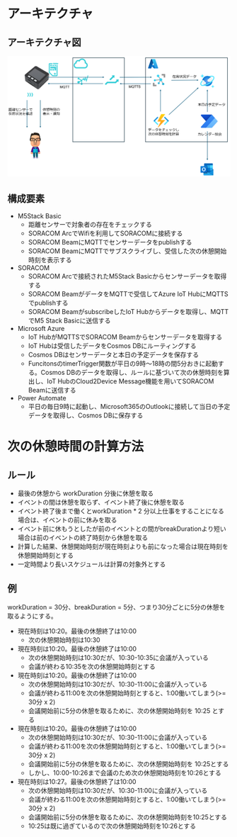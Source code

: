 # アーキテクチャ

## アーキテクチャ図
![アーキテクチャ図](./img/architecture.png)

## 構成要素

- M5Stack Basic
  - 距離センサーで対象者の存在をチェックする
  - SORACOM ArcでWifiを利用してSORACOMに接続する
  - SORACOM BeamにMQTTでセンサーデータをpublishする
  - SORACOM BeamにMQTTでサブスクライブし、受信した次の休憩開始時刻を表示する
- SORACOM
  - SORACOM Arcで接続されたM5Stack Basicからセンサーデータを取得する
  - SORACOM BeamがデータをMQTTで受信してAzure IoT HubにMQTTSでpublishする
  - SORACOM BeamがsubscribeしたIoT Hubからデータを取得し、MQTTでM5 Stack Basicに送信する
- Microsoft Azure
  - IoT HubがMQTTSでSORACOM Beamからセンサーデータを取得する
  - IoT Hubは受信したデータをCosmos DBにルーティングする
  - Cosmos DBはセンサーデータと本日の予定データを保存する
  - FuncitonsのtimerTrigger関数が平日の9時～18時の間5分おきに起動する。Cosmos DBのデータを取得し、ルールに基づいて次の休憩時刻を算出し、IoT HubのCloud2Device Message機能を用いてSORACOM Beamに送信する
- Power Automate
  - 平日の毎日9時に起動し、Microsoft365のOutlookに接続して当日の予定データを取得し、Cosmos DBに保存する


# 次の休憩時間の計算方法

## ルール

  - 最後の休憩から workDuration 分後に休憩を取る
  - イベントの間は休憩を取らず、イベント終了後に休憩を取る
  - イベント終了後まで働くとworkDuration * 2 分以上仕事をすることになる場合は、イベントの前に休みを取る
  - イベント前に休もうとしたが前のイベントとの間がbreakDurationより短い場合は前のイベントの終了時刻から休憩を取る
  - 計算した結果、休憩開始時刻が現在時刻よりも前になった場合は現在時刻を休憩開始時刻とする
  - 一定時間より長いスケジュールは計算の対象外とする

## 例

workDuration = 30分、breakDuration = 5分、つまり30分ごとに5分の休憩を取るようにする。

- 現在時刻は10:20。最後の休憩終了は10:00
  - 次の休憩開始時刻は10:30
- 現在時刻は10:20。最後の休憩終了は10:00
  - 次の休憩開始時刻は10:30だが、10:30-10:35に会議が入っている
  - 会議が終わる10:35を次の休憩開始時刻とする
- 現在時刻は10:20。最後の休憩終了は10:00
  - 次の休憩開始時刻は10:30だが、10:30-11:00に会議が入っている
  - 会議が終わる11:00を次の休憩開始時刻とすると、1:00働いてしまう(>= 30分 x 2)
  - 会議開始前に5分の休憩を取るために、次の休憩開始時刻を 10:25 とする
- 現在時刻は10:20。最後の休憩終了は10:00
  - 次の休憩開始時刻は10:30だが、10:30-11:00に会議が入っている
  - 会議が終わる11:00を次の休憩開始時刻とすると、1:00働いてしまう(>= 30分 x 2)
  - 会議開始前に5分の休憩を取るために、次の休憩開始時刻を 10:25とする
  - しかし、10:00-10:26まで会議のため次の休憩開始時刻を10:26とする
- 現在時刻は10:27。最後の休憩終了は10:00
  - 次の休憩開始時刻は10:30だが、10:30-11:00に会議が入っている
  - 会議が終わる11:00を次の休憩開始時刻とすると、1:00働いてしまう(>= 30分 x 2)
  - 会議開始前に5分の休憩を取るために、次の休憩開始時刻を10:25とする
  - 10:25は既に過ぎているので次の休憩開始時刻を10:26とする
